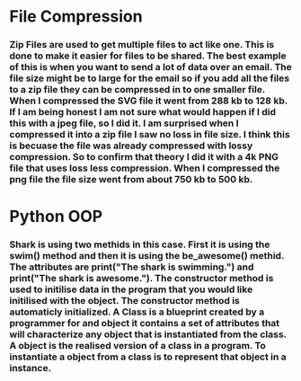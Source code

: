 # File Compression
### Zip Files are used to get multiple files to act like one. This is done to make it easier for files to be shared. The best example of this is when you want to send a lot of data over an email. The file size might be to large for the email so if you add all the files to a zip file they can be compressed in to one smaller file. When I compressed the SVG file it went from 288 kb to 128 kb. If I am being honest I am not sure what would happen if I did this with a jpeg file, so I did it. I am surprised when I compressed it into a zip file I saw no loss in file size. I think this is becuase the file was already compressed with lossy compression. So to confirm that theory I did it with a 4k PNG file that uses loss less compression. When I compressed the png file the file size went from about 750 kb to 500 kb.  
# Python OOP
### Shark is using two methids in this case. First it is using the swim() method and then it is using the be_awesome() methid. The attributes are print("The shark is swimming.") and print("The shark is awesome."). The constructor method is used to initilise data in the program that you would like initilised with the object. The constructor method is automaticly initialized. A Class is a blueprint created by a programmer for and object it contains a set of attributes that will characterize any object that is instantiated from the class. A object is the realised version of a class in a program. To instantiate a object from a class is to represent that object in a instance. 
#
